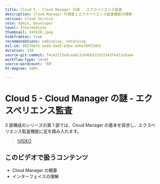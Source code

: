 ```yaml
---
title: Cloud 5 - Cloud Manager の謎 - エクスペリエンス監査
description: Cloud Manager の調査とエクスペリエンス監査機能の理解
version: Cloud Service
role: Admin, Developer
level: Intermediate
thumbnail: 343620.jpeg
hidefromtoc: true
recommendations: noDisplay, noCatalog
exl-id: 895766fe-aedd-4ae5-b3ba-2ebe769f2db3
duration: 310
source-git-commit: f4c621f3a9caa8c2c64b8323312343fe421a5aee
workflow-type: tm+mt
source-wordcount: '59'
ht-degree: 100%

---
```


# Cloud 5 - Cloud Manager の謎 - エクスペリエンス監査

3 部構成のシリーズの第 1 部では、Cloud Manager の基本を探求し、エクスペリエンス監査機能に足を踏み入れます。

>[!VIDEO](https://video.tv.adobe.com/v/343620?quality=12&learn=on)

## このビデオで扱うコンテンツ

+ Cloud Manager の概要
+ インターフェイスの理解

